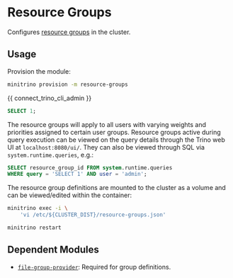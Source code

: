 # Resource Groups

Configures
[resource groups](https://trino.io/docs/current/admin/resource-groups.html) in
the cluster.

## Usage

Provision the module:

```sh
minitrino provision -m resource-groups
```

{{ connect_trino_cli_admin }}

```sql
SELECT 1;
```

The resource groups will apply to all users with varying weights and priorities
assigned to certain user groups. Resource groups active during query execution
can be viewed on the query details through the Trino web UI at
`localhost:8080/ui/`. They can also be viewed through SQL via
`system.runtime.queries`, e.g.:

```sql
SELECT resource_group_id FROM system.runtime.queries
WHERE query = 'SELECT 1' AND user = 'admin';
```

The resource group definitions are mounted to the cluster as a volume and can be
viewed/edited within the container:

```sh
minitrino exec -i \
    'vi /etc/${CLUSTER_DIST}/resource-groups.json'

minitrino restart
```

## Dependent Modules

- [`file-group-provider`](./file-group-provider.md#file-group-provider):
  Required for group definitions.
